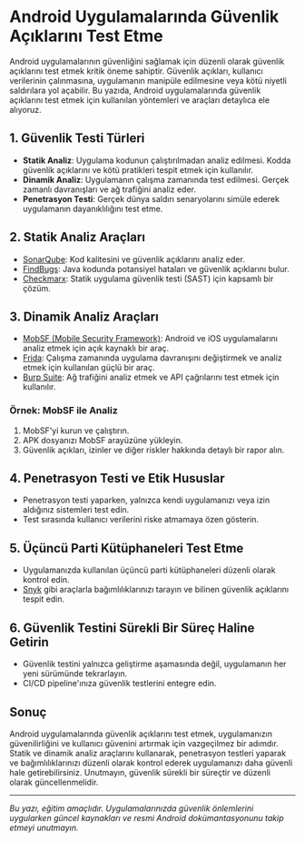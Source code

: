 # Android Uygulamalarında Güvenlik Açıklarını Test Etme

Android uygulamalarının güvenliğini sağlamak için düzenli olarak güvenlik açıklarını test etmek kritik öneme sahiptir. Güvenlik açıkları, kullanıcı verilerinin çalınmasına, uygulamanın manipüle edilmesine veya kötü niyetli saldırılara yol açabilir. Bu yazıda, Android uygulamalarında güvenlik açıklarını test etmek için kullanılan yöntemleri ve araçları detaylıca ele alıyoruz.

## 1. Güvenlik Testi Türleri

- **Statik Analiz**: Uygulama kodunun çalıştırılmadan analiz edilmesi. Kodda güvenlik açıklarını ve kötü pratikleri tespit etmek için kullanılır.
- **Dinamik Analiz**: Uygulamanın çalışma zamanında test edilmesi. Gerçek zamanlı davranışları ve ağ trafiğini analiz eder.
- **Penetrasyon Testi**: Gerçek dünya saldırı senaryolarını simüle ederek uygulamanın dayanıklılığını test etme.

## 2. Statik Analiz Araçları

- [SonarQube](https://www.sonarqube.org/): Kod kalitesini ve güvenlik açıklarını analiz eder.
- [FindBugs](http://findbugs.sourceforge.net/): Java kodunda potansiyel hataları ve güvenlik açıklarını bulur.
- [Checkmarx](https://www.checkmarx.com/): Statik uygulama güvenlik testi (SAST) için kapsamlı bir çözüm.

## 3. Dinamik Analiz Araçları

- [MobSF (Mobile Security Framework)](https://mobsf.github.io/): Android ve iOS uygulamalarını analiz etmek için açık kaynaklı bir araç.
- [Frida](https://frida.re/): Çalışma zamanında uygulama davranışını değiştirmek ve analiz etmek için kullanılan güçlü bir araç.
- [Burp Suite](https://portswigger.net/burp): Ağ trafiğini analiz etmek ve API çağrılarını test etmek için kullanılır.

### Örnek: MobSF ile Analiz

1. MobSF'yi kurun ve çalıştırın.
2. APK dosyanızı MobSF arayüzüne yükleyin.
3. Güvenlik açıkları, izinler ve diğer riskler hakkında detaylı bir rapor alın.

## 4. Penetrasyon Testi ve Etik Hususlar

- Penetrasyon testi yaparken, yalnızca kendi uygulamanızı veya izin aldığınız sistemleri test edin.
- Test sırasında kullanıcı verilerini riske atmamaya özen gösterin.

## 5. Üçüncü Parti Kütüphaneleri Test Etme

- Uygulamanızda kullanılan üçüncü parti kütüphaneleri düzenli olarak kontrol edin.
- [Snyk](https://snyk.io/) gibi araçlarla bağımlılıklarınızı tarayın ve bilinen güvenlik açıklarını tespit edin.

## 6. Güvenlik Testini Sürekli Bir Süreç Haline Getirin

- Güvenlik testini yalnızca geliştirme aşamasında değil, uygulamanın her yeni sürümünde tekrarlayın.
- CI/CD pipeline'ınıza güvenlik testlerini entegre edin.

## Sonuç

Android uygulamalarında güvenlik açıklarını test etmek, uygulamanızın güvenilirliğini ve kullanıcı güvenini artırmak için vazgeçilmez bir adımdır. Statik ve dinamik analiz araçlarını kullanarak, penetrasyon testleri yaparak ve bağımlılıklarınızı düzenli olarak kontrol ederek uygulamanızı daha güvenli hale getirebilirsiniz. Unutmayın, güvenlik sürekli bir süreçtir ve düzenli olarak güncellenmelidir.

---

*Bu yazı, eğitim amaçlıdır. Uygulamalarınızda güvenlik önlemlerini uygularken güncel kaynakları ve resmi Android dokümantasyonunu takip etmeyi unutmayın.* 